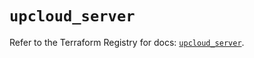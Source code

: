# `upcloud_server`

Refer to the Terraform Registry for docs: [`upcloud_server`](https://registry.terraform.io/providers/upcloudltd/upcloud/5.20.2/docs/resources/server).
